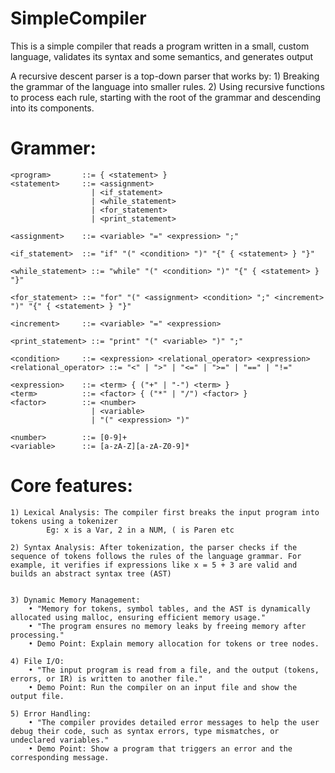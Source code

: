 # SimpleCompiler
This is a simple compiler that reads a program written in a small, custom language, validates its syntax and some semantics, and generates output

A recursive descent parser is a top-down parser that works by:
	1) Breaking the grammar of the language into smaller rules.
	2) Using recursive functions to process each rule, starting with the root of the grammar and descending into its components.


# Grammer:
	<program>       ::= { <statement> }
	<statement>     ::= <assignment> 
	                  | <if_statement>
	                  | <while_statement>
	                  | <for_statement>
	                  | <print_statement>
	
	<assignment>    ::= <variable> "=" <expression> ";"
	
	<if_statement>  ::= "if" "(" <condition> ")" "{" { <statement> } "}"
	
	<while_statement> ::= "while" "(" <condition> ")" "{" { <statement> } "}"
	
	<for_statement> ::= "for" "(" <assignment> <condition> ";" <increment> ")" "{" { <statement> } "}"
	
	<increment>     ::= <variable> "=" <expression>
	
	<print_statement> ::= "print" "(" <variable> ")" ";"
	
	<condition>     ::= <expression> <relational_operator> <expression>
	<relational_operator> ::= "<" | ">" | "<=" | ">=" | "==" | "!="
	
	<expression>    ::= <term> { ("+" | "-") <term> }
	<term>          ::= <factor> { ("*" | "/") <factor> }
	<factor>        ::= <number> 
	                  | <variable> 
	                  | "(" <expression> ")"
	
	<number>        ::= [0-9]+
	<variable>      ::= [a-zA-Z][a-zA-Z0-9]*
	
	
# Core features:
	1) Lexical Analysis: The compiler first breaks the input program into tokens using a tokenizer
			Eg: x is a Var, 2 in a NUM, ( is Paren etc
			
	2) Syntax Analysis: After tokenization, the parser checks if the sequence of tokens follows the rules of the language grammar. For example, it verifies if expressions like x = 5 + 3 are valid and builds an abstract syntax tree (AST)

	
	3) Dynamic Memory Management:
		• "Memory for tokens, symbol tables, and the AST is dynamically allocated using malloc, ensuring efficient memory usage."
		• "The program ensures no memory leaks by freeing memory after processing."
		• Demo Point: Explain memory allocation for tokens or tree nodes.

	4) File I/O:
		• "The input program is read from a file, and the output (tokens, errors, or IR) is written to another file."
		• Demo Point: Run the compiler on an input file and show the output file.

	5) Error Handling:
		• "The compiler provides detailed error messages to help the user debug their code, such as syntax errors, type mismatches, or undeclared variables."
		• Demo Point: Show a program that triggers an error and the corresponding message.
	
